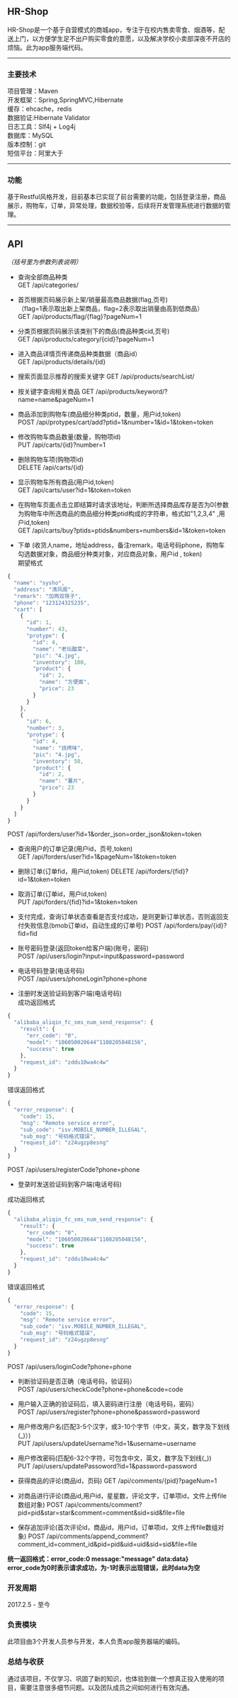 ﻿##  HR-Shop

HR-Shop是一个基于自营模式的商城app，专注于在校内售卖零食、烟酒等，配送上门，以方便学生足不出户购买零食的意愿，以及解决学校小卖部深夜不开店的烦恼。此为app服务端代码。

-----
### 主要技术

项目管理：Maven  
开发框架：Spring,SpringMVC,Hibernate  
缓存：ehcache，redis   
数据验证:Hibernate Validator  
日志工具：Slf4j + Log4j  
数据库：MySQL  
版本控制：git  
短信平台：阿里大于

-----
### 功能
基于Restful风格开发，目前基本已实现了前台需要的功能，包括登录注册，商品展示，购物车，订单，异常处理，数据校验等，后续将开发管理系统进行数据的管理。

-----
## API

_（括号里为参数列表说明）_

* 查询全部商品种类  
GET  /api/categories/ 

* 首页根据页码展示新上架/销量最高商品数据(flag,页号)    
（flag=1表示取出新上架商品，flag=2表示取出销量由高到低商品）  
GET /api/products/flag/{flag}?pageNum=1 

* 分类页根据页码展示该类别下的商品(商品种类cid,页号)  
GET /api/products/category/{cid}?pageNum=1  

* 进入商品详情页传递商品种类数据（商品id）  
GET /api/products/details/{id}    

* 搜索页面显示推荐的搜索关键字
GET /api/products/searchList/

* 按关键字查询相关商品
GET /api/products/keyword/?name=name&pageNum=1 

* 商品添加到购物车(商品细分种类ptid，数量，用户id,token)  
POST /api/protypes/cart/add?ptid=1&number=1&id=1&token=token  

* 修改购物车商品数量(数量，购物项id)  
PUT /api/carts/{id}?number=1

* 删除购物车项(购物项id)  
DELETE /api/carts/{id}

* 显示购物车所有商品(用户id,token)  
GET /api/carts/user?id=1&token=token  

* 在购物车页面点击立即结算时请求该地址，判断所选择商品库存是否为0(参数为购物车中所选商品的商品细分种类ptid构成的字符串，格式如"1,2,3,4"  ,用户id,token)  
GET /api/carts/buy?ptids=ptids&numbers=numbers&id=1&token=token

* 下单  (收货人name，地址address，备注remark，电话号码phone，购物车勾选数据对象，商品细分种类对象，对应商品对象，用户id , token)  
期望格式
```javascript
{
  "name": "sysho",
  "address": "清风阁",
  "remark": "加两双筷子",
  "phone": "123124325235",
  "cart": [
    {
      "id": 1,
      "number": 43,
      "protype": {
        "id": 4,
        "name": "老坛酸菜",
        "pic": "4.jpg",
        "inventory": 100,
        "product": {
          "id": 2,
          "name": "方便面",
          "price": 23
        }
      }
    },
    {
      "id": 6,
      "number": 3,
      "protype": {
        "id": 4,
        "name": "烧烤味",
        "pic": "4.jpg",
        "inventory": 50,
        "product": {
          "id": 2,
          "name": "薯片",
          "price": 23
        }
      }
    }
  ]
}
```    
POST /api/forders/user?id=1&order_json=order_json&token=token  

* 查询用户的订单记录(用户id，页号,token)  
GET /api/forders/user?id=1&pageNum=1&token=token

* 删除订单(订单fid，用户id,token)
DELETE /api/forders/{fid}?id=1&token=token  

* 取消订单(订单id，用户id,token)  
PUT /api/forders/{fid}?id=1&token=token  

* 支付完成，查询订单状态查看是否支付成功，是则更新订单状态，否则返回支付失败信息(bmob订单id，自动生成的订单号)
POST /api/forders/pay/{id}?fid=fid

* 账号密码登录(返回token给客户端)(账号，密码)  
POST /api/users/login?input=input&password=password

* 电话号码登录(电话号码)  
POST /api/users/phoneLogin?phone=phone

* 注册时发送验证码到客户端(电话号码)  
成功返回格式
```javascript 
{
  "alibaba_aliqin_fc_sms_num_send_response": {
    "result": {
      "err_code": "0",
      "model": "106050020644^1108205048156",
      "success": true
    },
    "request_id": "zddu10wa4c4w"
  }
}  
``` 
错误返回格式 
```javascript 
{
  "error_response": {
    "code": 15,
    "msg": "Remote service error",
    "sub_code": "isv.MOBILE_NUMBER_ILLEGAL",
    "sub_msg": "号码格式错误",
    "request_id": "z24ugzp8esng"
  }
}
```  
POST /api/users/registerCode?phone=phone

* 登录时发送验证码到客户端(电话号码)  
  
成功返回格式  
```javascript 
{
  "alibaba_aliqin_fc_sms_num_send_response": {
    "result": {
      "err_code": "0",
      "model": "106050020644^1108205048156",
      "success": true
    },
    "request_id": "zddu10wa4c4w"
  }
}  
``` 
错误返回格式  
```javascript 
{
  "error_response": {
    "code": 15,
    "msg": "Remote service error",
    "sub_code": "isv.MOBILE_NUMBER_ILLEGAL",
    "sub_msg": "号码格式错误",
    "request_id": "z24ugzp8esng"
  }
}
```  
POST /api/users/loginCode?phone=phone

* 判断验证码是否正确（电话号码，验证码）  
POST /api/users/checkCode?phone=phone&code=code

* 用户输入正确的验证码后，填入密码进行注册（电话号码，密码）  
POST /api/users/register?phone=phone&password=password

* 用户修改用户名(匹配3-5个汉字，或3-10个字节（中文，英文，数字及下划线(_)）)  
PUT /api/users/updateUsername?id=1&username=username

* 用户修改密码(匹配6-32个字符，可包含中文，英文，数字及下划线(_))  
PUT /api/users/updatePassoword?id=1&password=password

* 获得商品的评论(商品id，页码)
GET /api/comments/{pid}?pageNum=1

* 对商品进行评论(商品id,用户id，星星数，评论文字，订单项id，文件上传file数组对象)
POST /api/comments/comment?pid=pid&star=star&comment=comment&sid=sid&file=file

* 保存追加评论(首次评论id，商品id，用户id，订单项id，文件上传file数组对象)
POST /api/comments/append_comment?comment_id=comment_id&pid=pid&uid=uid&sid=sid&file=file


**统一返回格式：error_code:0  message:"message" data:data}  
error_code为0时表示请求成功，为-1时表示出现错误，此时data为空** 


### 开发周期
2017.2.5 - 至今

### 负责模块
此项目由3个开发人员参与开发，本人负责app服务器端的编码。
### 总结与收获
通过该项目，不仅学习、巩固了新的知识，也体验到做一个想真正投入使用的项目，需要注意很多细节问题。以及团队成员之间如何进行有效沟通。
